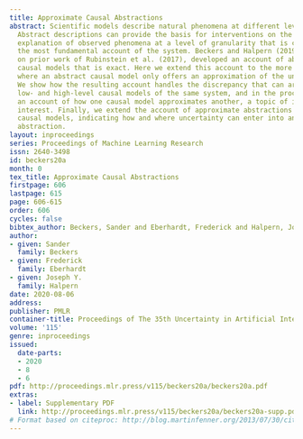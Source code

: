 ```yaml
---
title: Approximate Causal Abstractions
abstract: Scientific models describe natural phenomena at different levels of abstraction.
  Abstract descriptions can provide the basis for interventions on the system and
  explanation of observed phenomena at a level of granularity that is coarser than
  the most fundamental account of the system. Beckers and Halpern (2019), building
  on prior work of Rubinstein et al. (2017), developed an account of abstraction for
  causal models that is exact. Here we extend this account to the more realistic case
  where an abstract causal model only offers an approximation of the underlying system.
  We show how the resulting account handles the discrepancy that can arise between
  low- and high-level causal models of the same system, and in the process provide
  an account of how one causal model approximates another, a topic of independent
  interest. Finally, we extend the account of approximate abstractions to probabilistic
  causal models, indicating how and where uncertainty can enter into an approximate
  abstraction.
layout: inproceedings
series: Proceedings of Machine Learning Research
issn: 2640-3498
id: beckers20a
month: 0
tex_title: Approximate Causal Abstractions
firstpage: 606
lastpage: 615
page: 606-615
order: 606
cycles: false
bibtex_author: Beckers, Sander and Eberhardt, Frederick and Halpern, Joseph Y.
author:
- given: Sander
  family: Beckers
- given: Frederick
  family: Eberhardt
- given: Joseph Y.
  family: Halpern
date: 2020-08-06
address: 
publisher: PMLR
container-title: Proceedings of The 35th Uncertainty in Artificial Intelligence Conference
volume: '115'
genre: inproceedings
issued:
  date-parts:
  - 2020
  - 8
  - 6
pdf: http://proceedings.mlr.press/v115/beckers20a/beckers20a.pdf
extras:
- label: Supplementary PDF
  link: http://proceedings.mlr.press/v115/beckers20a/beckers20a-supp.pdf
# Format based on citeproc: http://blog.martinfenner.org/2013/07/30/citeproc-yaml-for-bibliographies/
---
```

